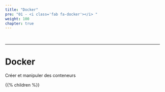 ```yaml
---
title: "Docker"
pre: "01 - <i class='fab fa-docker'></i> "
weight: 100
chapter: true
---
```


<td>&nbsp;</td>


----------

# Docker

Créer et manipuler des conteneurs

{{% children  %}}
